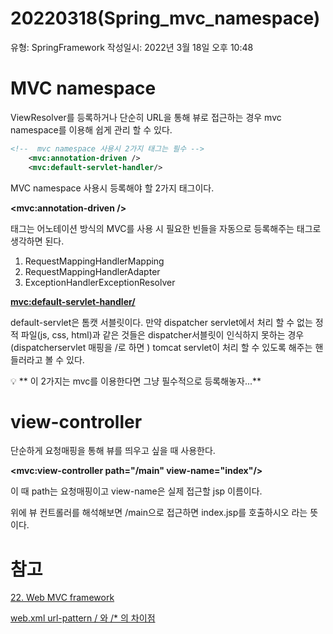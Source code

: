 # 20220318(Spring_mvc_namespace)

유형: SpringFramework
작성일시: 2022년 3월 18일 오후 10:48

# MVC namespace

ViewResolver를 등록하거나 단순히 URL을 통해 뷰로 접근하는 경우 mvc namespace를 이용해 쉽게 관리 할 수 있다.

```xml
<!--  mvc namespace 사용시 2가지 태그는 필수 -->
	<mvc:annotation-driven />
	<mvc:default-servlet-handler/>
```

MVC namespace 사용시 등록해야 할 2가지 태그이다.

**<mvc:annotation-driven />**

태그는 어노테이션 방식의 MVC를 사용 시 필요한 빈들을 자동으로 등록해주는 태그로 생각하면 된다.

1. RequestMappingHandlerMapping
2. RequestMappingHandlerAdapter
3. ExceptionHandlerExceptionResolver

**<mvc:default-servlet-handler/>**

default-servlet은 톰캣 서블릿이다. 만약 dispatcher servlet에서 처리 할 수 없는 정적 파일(js, css, html)과 같은 것들은 dispatcher서블릿이 인식하지 못하는 경우(dispatcherservlet 매핑을 /로 하면 ) tomcat servlet이 처리 할 수 있도록 해주는 핸들러라고 볼 수 있다. 

<aside>
💡 **<mvc:annotation-driven />
<mvc:default-servlet-handler/>
이 2가지는 mvc를 이용한다면 그냥 필수적으로 등록해놓자...**

</aside>

# view-controller

단순하게 요청매핑을 통해 뷰를 띄우고 싶을 때 사용한다.

**<mvc:view-controller path="/main" view-name="index"/>**

이 때 path는 요청매핑이고 view-name은 실제 접근할 jsp 이름이다.

위에 뷰 컨트롤러를 해석해보면 /main으로 접근하면 index.jsp를 호출하시오 라는 뜻이다.

# 참고

[22. Web MVC framework](https://docs.spring.io/spring-framework/docs/4.3.30.RELEASE/spring-framework-reference/html/mvc.html#mvc-config-enable)

[web.xml url-pattern / 와 /* 의 차이점](https://lng1982.tistory.com/97)